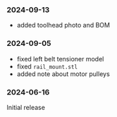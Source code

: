 ### 2024-09-13

- added toolhead photo and BOM

### 2024-09-05

- fixed left belt tensioner model
- fixed `rail_mount.stl`
- added note about motor pulleys


### 2024-06-16

Initial release